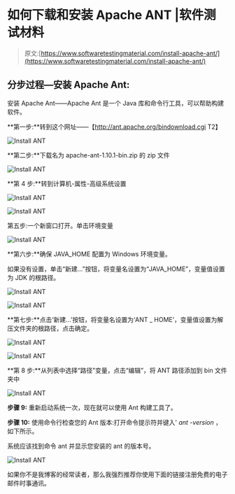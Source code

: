 # 如何下载和安装 Apache ANT |软件测试材料

> 原文:[https://www.softwaretestingmaterial.com/install-apache-ant/](https://www.softwaretestingmaterial.com/install-apache-ant/)

## 分步过程—安装 Apache Ant:

安装 Apache Ant——Apache Ant 是一个 Java 库和命令行工具，可以帮助构建软件。

**第一步:**转到这个网址——【http://ant.apache.org/bindownload.cgi T2】

![Install ANT](img/a3f6ba5e6c207c2db560c17f2786a461.png "Install ANT")

**第二步:**下载名为 apache-ant-1.10.1-bin.zip 的 zip 文件

![Install ANT](img/b3995074a01b560b53903f748af47d79.png "Install ANT")

**第 4 步:**转到计算机-属性-高级系统设置

![Install ANT](img/75cb43f5e3ed7bb201c864b2382342b9.png "Install ANT")

![Install ANT](img/9a9472823596de68a73373d7efb2b058.png "Install ANT")

第五步:一个新窗口打开。单击环境变量

![Install ANT](img/334cdbaaf59319f063877899e16a662e.png "Install ANT")

**第六步:**确保 JAVA_HOME 配置为 Windows 环境变量。

如果没有设置，单击“新建…”按钮，将变量名设置为“JAVA_HOME”，变量值设置为 JDK 的根路径。

![Install ANT](img/440fac24d35e66c992214cf5cc215341.png "Install ANT")

![Install ANT](img/bf8925e162c7b380df02c70772dd6cf3.png "Install ANT")

**第七步:**点击‘新建…’按钮，将变量名设置为‘ANT _ HOME’，变量值设置为解压文件夹的根路径，点击确定。

![Install ANT](img/f1727c0ffa6d409715b2422f782ddb94.png "Install ANT")

![Install ANT](img/eb1d309d53d3f385ba3be9c25aca9380.png "Install ANT")

**第 8 步:**从列表中选择“路径”变量，点击“编辑”，将 ANT 路径添加到 bin 文件夹中

![Install ANT](img/19f096025813cd74e4b2a1c341c511b2.png "Install ANT")

**步骤 9:** 重新启动系统一次，现在就可以使用 Ant 构建工具了。

**步骤 10:** 使用命令行检查您的 Ant 版本:打开命令提示符并键入' *ant -version* ，如下所示。

系统应该找到命令 ant 并显示您安装的 ant 的版本号。

![Install ANT](img/5816209f8c5aa5f36c72ae44bbe6a956.png "Install ANT")

如果你不是我博客的经常读者，那么我强烈推荐你使用下面的链接注册免费的电子邮件时事通讯。